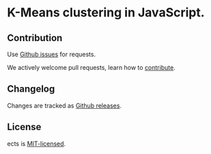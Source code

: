 K-Means clustering in JavaScript.
====================================

Contribution
------------

Use [Github issues](https://github.com/adeyahya/k-means-js/issues) for requests.

We actively welcome pull requests, learn how to [contribute](https://github.com/adeyahya/k-means-js/blob/master/.github/CONTRIBUTING.md).


Changelog
---------

Changes are tracked as [Github releases](https://github.com/adeyahya/k-means-js/releases).

License
-------

ects is [MIT-licensed](https://github.com/adeyahya/k-means-js/blob/master/LICENSE).
